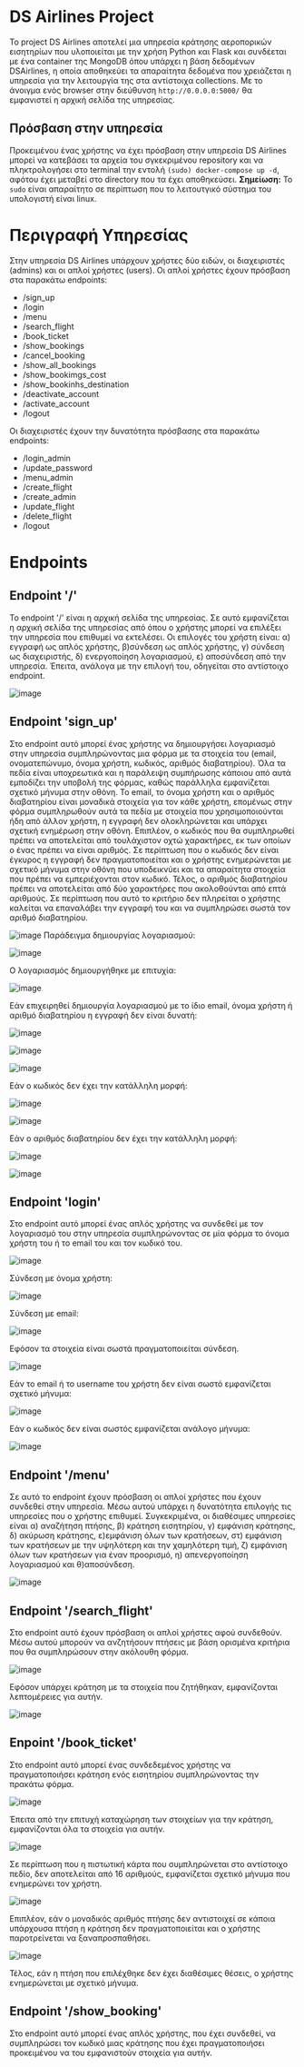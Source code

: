 # DS Airlines Project
Το project DS Airlines αποτελεί μια υπηρεσία κράτησης αεροπορικών εισητηρίων που υλοποιείται με την χρήση Python και Flask και συνδέεται με ένα container της MongoDB όπου υπάρχει η βάση δεδομένων DSAirlines, η οποία αποθηκεύει τα απαραίτητα δεδομένα που χρειάζεται η υπηρεσία για την λειτουργία της στα αντίστοιχα collections. Με το άνοιγμα ενός browser στην διεύθυνση `http://0.0.0.0:5000/` θα εμφανιστεί η αρχική σελίδα της υπηρεσίας.

## Πρόσβαση στην υπηρεσία
Προκειμένου ένας χρήστης να έχει πρόσβαση στην υπηρεσία DS Airlines μπορεί να κατεβάσει τα αρχεία του σγκεκριμένου repository και να πληκτρολογήσει στο terminal την εντολή `(sudo) docker-compose up -d`, αφότου έχει μεταβεί στο directory που τα έχει αποθηκεύσει.
**Σημείωση:** Το `sudo` είναι απαραίτητο σε περίπτωση που το λειτουτγικό σύστημα του υπολογιστή είναι linux.

# Περιγραφή Υπηρεσίας
Στην υπηρεσία DS Airlines υπάρχουν χρήστες δύο ειδών, οι διαχειριστές (admins) και οι απλοί χρήστες (users). 
Οι απλοί χρήστες έχουν πρόσβαση στα παρακάτω endpoints:
- /sign_up
- /login
- /menu
- /search_flight
- /book_ticket
- /show_bookings
- /cancel_booking
- /show_all_bookings
- /show_bookimgs_cost
- /show_bookinhs_destination
- /deactivate_account
- /activate_account
- /logout

Οι διαχειριστές έχουν την δυνατότητα πρόσβασης στα παρακάτω endpoints:
- /login_admin
- /update_password
- /menu_admin
- /create_flight
- /create_admin
- /update_flight
- /delete_flight
- /logout

# Endpoints
## Endpoint '/'
Το endpoint '/' είναι η αρχική σελίδα της υπηρεσίας. Σε αυτό εμφανίζεται η αρχική σελίδα της υπηρεσίας από όπου ο χρήστης μπορεί να επιλέξει την υπηρεσία που επιθυμεί να εκτελέσει. Οι επιλογές του χρήστη είναι: α) εγγραφή ως απλός χρήστης, β)σύνδεση ως απλός χρήστης, γ) σύνδεση ως διαχειριστής, δ) ενεργοποίηση λογαριασμού, ε) αποσύνδεση από την υπηρεσία. Έπειτα, ανάλογα με την επιλογή του, οδηγείται στο αντίστοιχο endpoint.  

![image](https://user-images.githubusercontent.com/103967806/189339955-e93ec8d3-1015-4de9-8544-037c250010fe.png)

## Endpoint 'sign_up'
Στο endpoint αυτό μπορεί ένας χρήστης να δημιουργήσει λογαριασμό στην υπηρεσία συμπληρώνοντας μια φόρμα με τα στοιχεία του (email, ονοματεπώνυμο, όνομα χρήστη, κωδικός, αριθμός διαβατηρίου). Όλα τα πεδία είναι υποχρεωτικά και η παράλειψη συμπήρωσης κάποιου από αυτά εμποδίζει την υποβολή της φόρμας, καθώς παράλληλα εμφανίζεται σχετικό μήνυμα στην οθόνη. Το email, το όνομα χρήστη και ο αριθμός διαβατηρίου είναι μοναδικά στοιχεία για τον κάθε χρήστη, επομένως στην φόρμα συμπληρωθούν αυτά τα πεδία με στοιχεία που χρησιμοποιούνται ήδη από άλλον χρήστη, η εγγραφή δεν ολοκληρώνεται και υπάρχει σχετική ενημέρωση στην οθόνη. Επιπλέον, ο κωδικός που θα συμπληρωθεί πρέπει να αποτελείται από τουλάχιστον οχτώ χαρακτήρες, εκ των οποίων ο ένας πρέπει να είναι αριθμός. Σε περίπτωση που ο κωδικός δεν είναι έγκυρος η εγγραφή δεν πραγματοποιείται και ο χρήστης ενημερώνεται με σχετικό μήνυμα στην οθόνη που υποδεικνύει και τα απαραίτητα στοιχεία που πρέπει να εμπεριέχονται στον κωδικό. Τέλος, ο αριθμός διαβατηρίου πρέπει να αποτελείται από δύο χαρακτήρες που ακολοθούνται από επτά αριθμούς. Σε περίπτωση που αυτό το κριτήριο δεν πληρείται ο χρήστης καλείται να επαναλάβει την εγγραφή του και να συμπληρώσει σωστά τον αριθμό διαβατηρίου.   

![image](https://user-images.githubusercontent.com/103967806/189340030-0b812cf9-55c2-4479-a255-e037c4487bf4.png)
Παράδειγμα δημιουργίας λογαριασμού:

![image](https://user-images.githubusercontent.com/103967806/189343371-6f3925d4-9816-4c29-8540-ade32e4e64df.png)

Ο λογαριασμός δημιουργήθηκε με επιτυχία:

![image](https://user-images.githubusercontent.com/103967806/189343610-0a5f9d10-79ea-44ba-9505-900d76dc50ad.png)

Εάν επιχειρηθεί δημιουργία λογαριασμού με το ίδιο email, όνομα χρήστη ή αριθμό διαβατηρίου η εγγραφή δεν είναι δυνατή:

![image](https://user-images.githubusercontent.com/103967806/189343951-b2837211-148b-4eb4-a189-2193239da2b6.png)

![image](https://user-images.githubusercontent.com/103967806/189344497-f79e4956-c75b-46a5-8966-c85644d2c5b4.png)

![image](https://user-images.githubusercontent.com/103967806/189344617-2f7e6557-c437-4968-b969-bd264ae6b182.png)

Εάν ο κωδικός δεν έχει την κατάλληλη μορφή:

![image](https://user-images.githubusercontent.com/103967806/189345833-a6890ac2-2ccc-4ee6-af51-5a12dbfe1b1d.png)

![image](https://user-images.githubusercontent.com/103967806/189345944-5acc904f-3edd-4664-b0c1-0a15e72b4cbc.png)

Εάν ο αριθμός διαβατηρίου δεν έχει την κατάλληλη μορφή:

![image](https://user-images.githubusercontent.com/103967806/189346138-d299956d-0289-4134-b128-b6a76ab2765f.png)

![image](https://user-images.githubusercontent.com/103967806/189346276-00e1abfd-aaae-4e59-9bfd-5b8e7eebe890.png)


## Endpoint 'login'
Στο endpoint αυτό μπορεί ένας απλός χρήστης να συνδεθεί με τον λογαριασμό του στην υπηρεσία συμπληρώνοντας σε μία φόρμα το όνομα χρήστη του ή το email του και τον κωδικό του.  

![image](https://user-images.githubusercontent.com/103967806/189346408-43d8e87b-8b50-4639-b013-c59d863e71e3.png)

Σύνδεση με όνομα χρήστη:

![image](https://user-images.githubusercontent.com/103967806/189486517-5baf67ed-032c-437f-a7af-8f36e5525b22.png)

Σύνδεση με email:

![image](https://user-images.githubusercontent.com/103967806/189486537-d46a3a1d-3e30-49d3-b19b-749c26c8e723.png)

Εφόσον τα στοιχεία είναι σωστά πραγματοποιείται σύνδεση.

![image](https://user-images.githubusercontent.com/103967806/189486573-abe7399c-b052-4965-9604-40456c24c2d2.png)

 Εάν το email ή το username του χρήστη δεν είναι σωστό εμφανίζεται σχετικό μήνυμα:
 
 ![image](https://user-images.githubusercontent.com/103967806/189346608-a4691716-c120-4b2a-909b-b61cccb19bca.png)

Εάν ο κωδικός δεν είναι σωστός εμφανίζεται ανάλογο μήνυμα:

![image](https://user-images.githubusercontent.com/103967806/189346749-cb7b18ea-b128-428c-8a3c-27d5afd2a3d3.png)

## Endpoint '/menu'
Σε αυτό το endpoint έχουν πρόσβαση οι απλοί χρήστες που έχουν συνδεθεί στην υπηρεσία. Μέσω αυτού υπάρχει η δυνατότητα επιλογής τις υπηρεσίες που ο χρήστης επιθυμεί. 
Συγκεκριμένα, οι διαθέσιμες υπηρεσίες είναι α) αναζήτηση πτήσης, β) κράτηση εισητηρίου, γ) εμφάνιση κράτησης, δ) ακύρωση κράτησης, ε)εμφάνιση όλων των κρατήσεων, στ) εμφάνιση των κρατήσεων με την υψηλότερη και την χαμηλότερη τιμή, ζ) εμφάνιση όλων των κρατήσεων για έναν προορισμό, η) απενεργοποίηση λογαριασμού και θ)αποσύνδεση.

![image](https://user-images.githubusercontent.com/103967806/189487682-e466948d-1cb2-49ea-be08-b947b63e7a29.png)

## Endpoint '/search_flight'
Στο endpoint αυτό έχουν πρόσβαση οι απλοί χρήστες αφού συνδεθούν. Μέσω αυτού μπορούν να ανζητήσουν πτήσεις με βάση ορισμένα κριτήρια που θα συμπληρώσουν στην ακόλουθη φόρμα. 

![image](https://user-images.githubusercontent.com/103967806/189487633-3dd3d132-f9fd-4eb6-af26-36d8ea395e85.png)

Εφόσον υπάρχει κράτηση με τα στοιχεία που ζητήθηκαν, εμφανίζονται λεπτομέρειες για αυτήν.

![image](https://user-images.githubusercontent.com/103967806/189487593-9ceed2d8-c2f3-4a54-8d66-974968d682b9.png)

## Enpoint '/book_ticket'
Στο endpoint αυτό μπορεί ένας συνδεδεμένος χρήστης να πραγματοποιήσει κράτηση ενός εισητηρίου συμπληρώνοντας την πρακάτω φόρμα.

![image](https://user-images.githubusercontent.com/103967806/189487539-8f9d0e59-aead-4dd4-831b-3988075fbe78.png)

Έπειτα από την επιτυχή καταχώρηση των στοιχείων για την κράτηση, εμφανίζονται όλα τα στοιχεία για αυτήν.

![image](https://user-images.githubusercontent.com/103967806/189535839-fa822423-83de-4eb1-a7b8-cc9374d7f502.png)

Σε περίπτωση που η πιστωτική κάρτα που συμπληρώνεται στο αντίστοιχο πεδίο, δεν αποτελείται από 16 αριθμούς, εμφανίζεται σχετικό μήνυμα που ενημερώνει τον χρήστη. 

![image](https://user-images.githubusercontent.com/103967806/189535584-ecfd5e73-6470-444e-8280-c6ea45128669.png)

Επιπλέον, εάν ο μοναδικός αριθμός πτήσης δεν αντιστοιχεί σε κάποια υπάρχουσα πτήση η κράτηση δεν πραγματοποιείται και ο χρήστης παροτρείνεται να ξαναπροσπαθήσει.

![image](https://user-images.githubusercontent.com/103967806/189535610-9e30af69-9d67-4fc8-94eb-4f33185f9f40.png)

Τέλος, εάν η πτήση που επιλέχθηκε δεν έχει διαθέσιμες θέσεις, ο χρήστης ενημερώνεται με σχετικό μήνυμα. 

## Endpoint '/show_booking'
Στο endpoint αυτό μπορεί ένας απλός χρήστης, που έχει συνδεθεί, να συμπληρώσει τον κωδικό μιας κράτησης που έχει πραγματοποιήσει προκειμένου να του εμφανιστούν στοιχεία για αυτήν.



